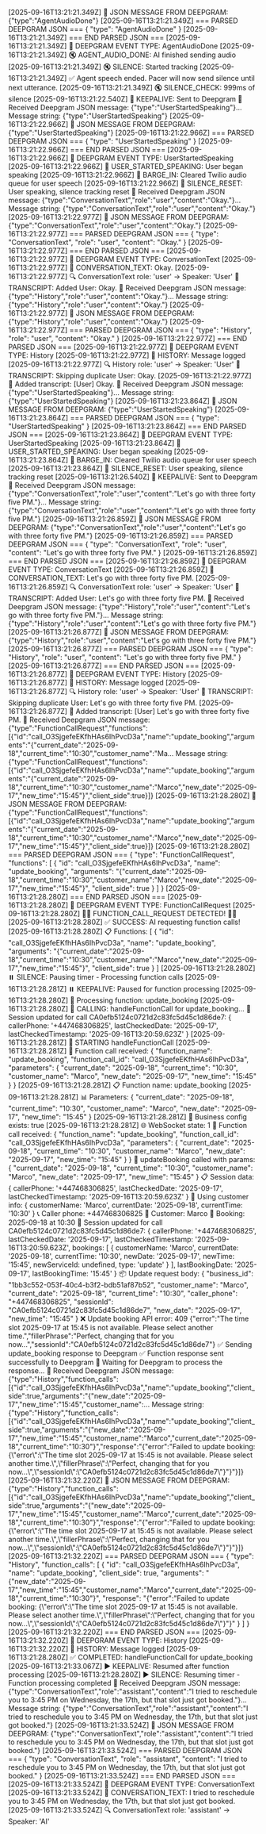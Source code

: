 
[2025-09-16T13:21:21.349Z] 📨 JSON MESSAGE FROM DEEPGRAM: {"type":"AgentAudioDone"}
[2025-09-16T13:21:21.349Z] === PARSED DEEPGRAM JSON ===
{
  "type": "AgentAudioDone"
}
[2025-09-16T13:21:21.349Z] === END PARSED JSON ===
[2025-09-16T13:21:21.349Z] 🎯 DEEPGRAM EVENT TYPE: AgentAudioDone
[2025-09-16T13:21:21.349Z] 🔇 AGENT_AUDIO_DONE: AI finished sending audio
[2025-09-16T13:21:21.349Z] 🔇 SILENCE: Started tracking
[2025-09-16T13:21:21.349Z] ✅ Agent speech ended. Pacer will now send silence until next utterance.
[2025-09-16T13:21:21.349Z] 🔇 SILENCE_CHECK: 999ms of silence
[2025-09-16T13:21:22.540Z] 💓 KEEPALIVE: Sent to Deepgram
📨 Received Deepgram JSON message: {"type":"UserStartedSpeaking"}...
Message string: {"type":"UserStartedSpeaking"}
[2025-09-16T13:21:22.966Z] 📨 JSON MESSAGE FROM DEEPGRAM: {"type":"UserStartedSpeaking"}
[2025-09-16T13:21:22.966Z] === PARSED DEEPGRAM JSON ===
{
  "type": "UserStartedSpeaking"
}
[2025-09-16T13:21:22.966Z] === END PARSED JSON ===
[2025-09-16T13:21:22.966Z] 🎯 DEEPGRAM EVENT TYPE: UserStartedSpeaking
[2025-09-16T13:21:22.966Z] 🎤 USER_STARTED_SPEAKING: User began speaking
[2025-09-16T13:21:22.966Z] 🔄 BARGE_IN: Cleared Twilio audio queue for user speech
[2025-09-16T13:21:22.966Z] 🔄 SILENCE_RESET: User speaking, silence tracking reset
📨 Received Deepgram JSON message: {"type":"ConversationText","role":"user","content":"Okay."}...
Message string: {"type":"ConversationText","role":"user","content":"Okay."}
[2025-09-16T13:21:22.977Z] 📨 JSON MESSAGE FROM DEEPGRAM: {"type":"ConversationText","role":"user","content":"Okay."}
[2025-09-16T13:21:22.977Z] === PARSED DEEPGRAM JSON ===
{
  "type": "ConversationText",
  "role": "user",
  "content": "Okay."
}
[2025-09-16T13:21:22.977Z] === END PARSED JSON ===
[2025-09-16T13:21:22.977Z] 🎯 DEEPGRAM EVENT TYPE: ConversationText
[2025-09-16T13:21:22.977Z] 💭 CONVERSATION_TEXT: Okay.
[2025-09-16T13:21:22.977Z] 🔍 ConversationText role: 'user' -> Speaker: 'User'
📝 TRANSCRIPT: Added User: Okay.
📨 Received Deepgram JSON message: {"type":"History","role":"user","content":"Okay."}...
Message string: {"type":"History","role":"user","content":"Okay."}
[2025-09-16T13:21:22.977Z] 📨 JSON MESSAGE FROM DEEPGRAM: {"type":"History","role":"user","content":"Okay."}
[2025-09-16T13:21:22.977Z] === PARSED DEEPGRAM JSON ===
{
  "type": "History",
  "role": "user",
  "content": "Okay."
}
[2025-09-16T13:21:22.977Z] === END PARSED JSON ===
[2025-09-16T13:21:22.977Z] 🎯 DEEPGRAM EVENT TYPE: History
[2025-09-16T13:21:22.977Z] 📜 HISTORY: Message logged
[2025-09-16T13:21:22.977Z] 🔍 History role: 'user' -> Speaker: 'User'
📝 TRANSCRIPT: Skipping duplicate User: Okay.
[2025-09-16T13:21:22.977Z] 📝 Added transcript: [User] Okay.
📨 Received Deepgram JSON message: {"type":"UserStartedSpeaking"}...
Message string: {"type":"UserStartedSpeaking"}
[2025-09-16T13:21:23.864Z] 📨 JSON MESSAGE FROM DEEPGRAM: {"type":"UserStartedSpeaking"}
[2025-09-16T13:21:23.864Z] === PARSED DEEPGRAM JSON ===
{
  "type": "UserStartedSpeaking"
}
[2025-09-16T13:21:23.864Z] === END PARSED JSON ===
[2025-09-16T13:21:23.864Z] 🎯 DEEPGRAM EVENT TYPE: UserStartedSpeaking
[2025-09-16T13:21:23.864Z] 🎤 USER_STARTED_SPEAKING: User began speaking
[2025-09-16T13:21:23.864Z] 🔄 BARGE_IN: Cleared Twilio audio queue for user speech
[2025-09-16T13:21:23.864Z] 🔄 SILENCE_RESET: User speaking, silence tracking reset
[2025-09-16T13:21:26.540Z] 💓 KEEPALIVE: Sent to Deepgram
📨 Received Deepgram JSON message: {"type":"ConversationText","role":"user","content":"Let's go with three forty five PM."}...
Message string: {"type":"ConversationText","role":"user","content":"Let's go with three forty five PM."}
[2025-09-16T13:21:26.859Z] 📨 JSON MESSAGE FROM DEEPGRAM: {"type":"ConversationText","role":"user","content":"Let's go with three forty five PM."}
[2025-09-16T13:21:26.859Z] === PARSED DEEPGRAM JSON ===
{
  "type": "ConversationText",
  "role": "user",
  "content": "Let's go with three forty five PM."
}
[2025-09-16T13:21:26.859Z] === END PARSED JSON ===
[2025-09-16T13:21:26.859Z] 🎯 DEEPGRAM EVENT TYPE: ConversationText
[2025-09-16T13:21:26.859Z] 💭 CONVERSATION_TEXT: Let's go with three forty five PM.
[2025-09-16T13:21:26.859Z] 🔍 ConversationText role: 'user' -> Speaker: 'User'
📝 TRANSCRIPT: Added User: Let's go with three forty five PM.
📨 Received Deepgram JSON message: {"type":"History","role":"user","content":"Let's go with three forty five PM."}...
Message string: {"type":"History","role":"user","content":"Let's go with three forty five PM."}
[2025-09-16T13:21:26.877Z] 📨 JSON MESSAGE FROM DEEPGRAM: {"type":"History","role":"user","content":"Let's go with three forty five PM."}
[2025-09-16T13:21:26.877Z] === PARSED DEEPGRAM JSON ===
{
  "type": "History",
  "role": "user",
  "content": "Let's go with three forty five PM."
}
[2025-09-16T13:21:26.877Z] === END PARSED JSON ===
[2025-09-16T13:21:26.877Z] 🎯 DEEPGRAM EVENT TYPE: History
[2025-09-16T13:21:26.877Z] 📜 HISTORY: Message logged
[2025-09-16T13:21:26.877Z] 🔍 History role: 'user' -> Speaker: 'User'
📝 TRANSCRIPT: Skipping duplicate User: Let's go with three forty five PM.
[2025-09-16T13:21:26.877Z] 📝 Added transcript: [User] Let's go with three forty five PM.
📨 Received Deepgram JSON message: {"type":"FunctionCallRequest","functions":[{"id":"call_O3SjgefeEKfhHAs6IhPvcD3a","name":"update_booking","arguments":"{\"current_date\":\"2025-09-18\",\"current_time\":\"10:30\",\"customer_name\":\"Ma...
Message string: {"type":"FunctionCallRequest","functions":[{"id":"call_O3SjgefeEKfhHAs6IhPvcD3a","name":"update_booking","arguments":"{\"current_date\":\"2025-09-18\",\"current_time\":\"10:30\",\"customer_name\":\"Marco\",\"new_date\":\"2025-09-17\",\"new_time\":\"15:45\"}","client_side":true}]}
[2025-09-16T13:21:28.280Z] 📨 JSON MESSAGE FROM DEEPGRAM: {"type":"FunctionCallRequest","functions":[{"id":"call_O3SjgefeEKfhHAs6IhPvcD3a","name":"update_booking","arguments":"{\"current_date\":\"2025-09-18\",\"current_time\":\"10:30\",\"customer_name\":\"Marco\",\"new_date\":\"2025-09-17\",\"new_time\":\"15:45\"}","client_side":true}]}
[2025-09-16T13:21:28.280Z] === PARSED DEEPGRAM JSON ===
{
  "type": "FunctionCallRequest",
  "functions": [
    {
      "id": "call_O3SjgefeEKfhHAs6IhPvcD3a",
      "name": "update_booking",
      "arguments": "{\"current_date\":\"2025-09-18\",\"current_time\":\"10:30\",\"customer_name\":\"Marco\",\"new_date\":\"2025-09-17\",\"new_time\":\"15:45\"}",
      "client_side": true
    }
  ]
}
[2025-09-16T13:21:28.280Z] === END PARSED JSON ===
[2025-09-16T13:21:28.280Z] 🎯 DEEPGRAM EVENT TYPE: FunctionCallRequest
[2025-09-16T13:21:28.280Z] 🚨🚨 FUNCTION_CALL_REQUEST DETECTED! 🚨🚨
[2025-09-16T13:21:28.280Z] ✅ SUCCESS: AI requesting function calls!
[2025-09-16T13:21:28.280Z] 📋 Functions: [
  {
    "id": "call_O3SjgefeEKfhHAs6IhPvcD3a",
    "name": "update_booking",
    "arguments": "{\"current_date\":\"2025-09-18\",\"current_time\":\"10:30\",\"customer_name\":\"Marco\",\"new_date\":\"2025-09-17\",\"new_time\":\"15:45\"}",
    "client_side": true
  }
]
[2025-09-16T13:21:28.280Z] ⏸️ SILENCE: Pausing timer - Processing function calls
[2025-09-16T13:21:28.281Z] ⏸️ KEEPALIVE: Paused for function processing
[2025-09-16T13:21:28.280Z] 🔧 Processing function: update_booking
[2025-09-16T13:21:28.280Z] 🔧 CALLING: handleFunctionCall for update_booking...
📝 Session updated for call CA0efb5124c0721d2c83fc5d45c1d86de7: {
  callerPhone: '+447468306825',
  lastCheckedDate: '2025-09-17',
  lastCheckedTimestamp: '2025-09-16T13:20:59.623Z'
}
[2025-09-16T13:21:28.281Z] 🚀 STARTING handleFunctionCall
[2025-09-16T13:21:28.281Z] 🔧 Function call received: {
  "function_name": "update_booking",
  "function_call_id": "call_O3SjgefeEKfhHAs6IhPvcD3a",
  "parameters": {
    "current_date": "2025-09-18",
    "current_time": "10:30",
    "customer_name": "Marco",
    "new_date": "2025-09-17",
    "new_time": "15:45"
  }
}
[2025-09-16T13:21:28.281Z] 📋 Function name: update_booking
[2025-09-16T13:21:28.281Z] 📊 Parameters: {
  "current_date": "2025-09-18",
  "current_time": "10:30",
  "customer_name": "Marco",
  "new_date": "2025-09-17",
  "new_time": "15:45"
}
[2025-09-16T13:21:28.281Z] 🏢 Business config exists: true
[2025-09-16T13:21:28.281Z] 🌐 WebSocket state: 1
🔧 Function call received: {
  "function_name": "update_booking",
  "function_call_id": "call_O3SjgefeEKfhHAs6IhPvcD3a",
  "parameters": {
    "current_date": "2025-09-18",
    "current_time": "10:30",
    "customer_name": "Marco",
    "new_date": "2025-09-17",
    "new_time": "15:45"
  }
}
📝 updateBooking called with params: {
  "current_date": "2025-09-18",
  "current_time": "10:30",
  "customer_name": "Marco",
  "new_date": "2025-09-17",
  "new_time": "15:45"
}
📋 Session data: {
  callerPhone: '+447468306825',
  lastCheckedDate: '2025-09-17',
  lastCheckedTimestamp: '2025-09-16T13:20:59.623Z'
}
🔄 Using customer info: {
  customerName: 'Marco',
  currentDate: '2025-09-18',
  currentTime: '10:30'
}
📞 Caller phone: +447468306825
👤 Customer: Marco
📅 Booking: 2025-09-18 at 10:30
📝 Session updated for call CA0efb5124c0721d2c83fc5d45c1d86de7: {
  callerPhone: '+447468306825',
  lastCheckedDate: '2025-09-17',
  lastCheckedTimestamp: '2025-09-16T13:20:59.623Z',
  bookings: [
    {
      customerName: 'Marco',
      currentDate: '2025-09-18',
      currentTime: '10:30',
      newDate: '2025-09-17',
      newTime: '15:45',
      newServiceId: undefined,
      type: 'update'
    }
  ],
  lastBookingDate: '2025-09-17',
  lastBookingTime: '15:45'
}
📦 Update request body: {
  "business_id": "1bb3c552-053f-40c4-b3f2-bdb51af87b52",
  "customer_name": "Marco",
  "current_date": "2025-09-18",
  "current_time": "10:30",
  "caller_phone": "+447468306825",
  "sessionId": "CA0efb5124c0721d2c83fc5d45c1d86de7",
  "new_date": "2025-09-17",
  "new_time": "15:45"
}
❌ Update booking API error: 409 {"error":"The time slot 2025-09-17 at 15:45 is not available. Please select another time.","fillerPhrase":"Perfect, changing that for you now...","sessionId":"CA0efb5124c0721d2c83fc5d45c1d86de7"}
✅ Sending update_booking response to Deepgram
✅ Function response sent successfully to Deepgram
🔄 Waiting for Deepgram to process the response...
📨 Received Deepgram JSON message: {"type":"History","function_calls":[{"id":"call_O3SjgefeEKfhHAs6IhPvcD3a","name":"update_booking","client_side":true,"arguments":"{\"new_date\":\"2025-09-17\",\"new_time\":\"15:45\",\"customer_name\":...
Message string: {"type":"History","function_calls":[{"id":"call_O3SjgefeEKfhHAs6IhPvcD3a","name":"update_booking","client_side":true,"arguments":"{\"new_date\":\"2025-09-17\",\"new_time\":\"15:45\",\"customer_name\":\"Marco\",\"current_date\":\"2025-09-18\",\"current_time\":\"10:30\"}","response":"{\"error\":\"Failed to update booking: {\\\"error\\\":\\\"The time slot 2025-09-17 at 15:45 is not available. Please select another time.\\\",\\\"fillerPhrase\\\":\\\"Perfect, changing that for you now...\\\",\\\"sessionId\\\":\\\"CA0efb5124c0721d2c83fc5d45c1d86de7\\\"}\"}"}]}
[2025-09-16T13:21:32.220Z] 📨 JSON MESSAGE FROM DEEPGRAM: {"type":"History","function_calls":[{"id":"call_O3SjgefeEKfhHAs6IhPvcD3a","name":"update_booking","client_side":true,"arguments":"{\"new_date\":\"2025-09-17\",\"new_time\":\"15:45\",\"customer_name\":\"Marco\",\"current_date\":\"2025-09-18\",\"current_time\":\"10:30\"}","response":"{\"error\":\"Failed to update booking: {\\\"error\\\":\\\"The time slot 2025-09-17 at 15:45 is not available. Please select another time.\\\",\\\"fillerPhrase\\\":\\\"Perfect, changing that for you now...\\\",\\\"sessionId\\\":\\\"CA0efb5124c0721d2c83fc5d45c1d86de7\\\"}\"}"}]}
[2025-09-16T13:21:32.220Z] === PARSED DEEPGRAM JSON ===
{
  "type": "History",
  "function_calls": [
    {
      "id": "call_O3SjgefeEKfhHAs6IhPvcD3a",
      "name": "update_booking",
      "client_side": true,
      "arguments": "{\"new_date\":\"2025-09-17\",\"new_time\":\"15:45\",\"customer_name\":\"Marco\",\"current_date\":\"2025-09-18\",\"current_time\":\"10:30\"}",
      "response": "{\"error\":\"Failed to update booking: {\\\"error\\\":\\\"The time slot 2025-09-17 at 15:45 is not available. Please select another time.\\\",\\\"fillerPhrase\\\":\\\"Perfect, changing that for you now...\\\",\\\"sessionId\\\":\\\"CA0efb5124c0721d2c83fc5d45c1d86de7\\\"}\"}"
    }
  ]
}
[2025-09-16T13:21:32.220Z] === END PARSED JSON ===
[2025-09-16T13:21:32.220Z] 🎯 DEEPGRAM EVENT TYPE: History
[2025-09-16T13:21:32.220Z] 📜 HISTORY: Message logged
[2025-09-16T13:21:28.280Z] ✅ COMPLETED: handleFunctionCall for update_booking
[2025-09-16T13:21:33.067Z] ▶️ KEEPALIVE: Resumed after function processing
[2025-09-16T13:21:28.280Z] ▶️ SILENCE: Resuming timer - Function processing completed
📨 Received Deepgram JSON message: {"type":"ConversationText","role":"assistant","content":"I tried to reschedule you to 3:45 PM on Wednesday, the 17th, but that slot just got booked."}...
Message string: {"type":"ConversationText","role":"assistant","content":"I tried to reschedule you to 3:45 PM on Wednesday, the 17th, but that slot just got booked."}
[2025-09-16T13:21:33.524Z] 📨 JSON MESSAGE FROM DEEPGRAM: {"type":"ConversationText","role":"assistant","content":"I tried to reschedule you to 3:45 PM on Wednesday, the 17th, but that slot just got booked."}
[2025-09-16T13:21:33.524Z] === PARSED DEEPGRAM JSON ===
{
  "type": "ConversationText",
  "role": "assistant",
  "content": "I tried to reschedule you to 3:45 PM on Wednesday, the 17th, but that slot just got booked."
}
[2025-09-16T13:21:33.524Z] === END PARSED JSON ===
[2025-09-16T13:21:33.524Z] 🎯 DEEPGRAM EVENT TYPE: ConversationText
[2025-09-16T13:21:33.524Z] 💭 CONVERSATION_TEXT: I tried to reschedule you to 3:45 PM on Wednesday, the 17th, but that slot just got booked.
[2025-09-16T13:21:33.524Z] 🔍 ConversationText role: 'assistant' -> Speaker: 'AI'